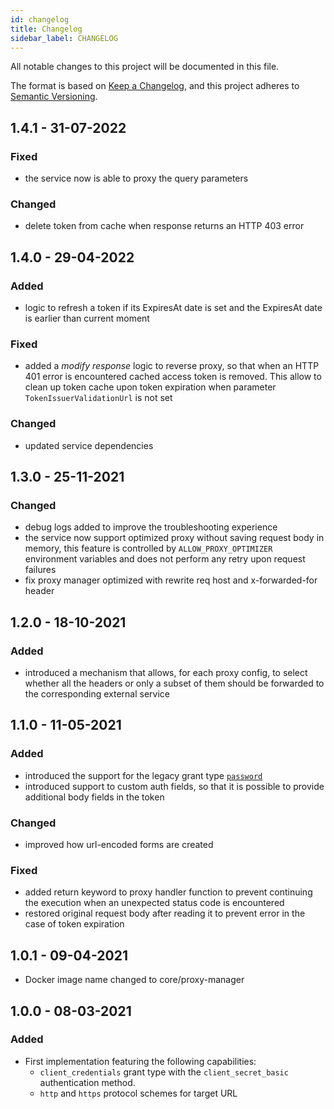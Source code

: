 ```yaml
---
id: changelog
title: Changelog
sidebar_label: CHANGELOG
---
```

All notable changes to this project will be documented in this file.

The format is based on [Keep a Changelog](https://keepachangelog.com/en/1.0.0/),
and this project adheres to [Semantic Versioning](https://semver.org/spec/v2.0.0.html).

## 1.4.1 - 31-07-2022

### Fixed

- the service now is able to proxy the query parameters

### Changed

- delete token from cache when response returns an HTTP 403 error

## 1.4.0 - 29-04-2022

### Added

- logic to refresh a token if its ExpiresAt date is set and the ExpiresAt date is earlier than current moment

### Fixed

- added a _modify response_ logic to reverse proxy, so that when an HTTP 401 error is encountered
 cached access token is removed. This allow to clean up token cache upon token expiration
 when parameter `TokenIssuerValidationUrl` is not set

### Changed

- updated service dependencies

## 1.3.0 - 25-11-2021

### Changed

- debug logs added to improve the troubleshooting experience
- the service now support optimized proxy without saving request body in memory, this feature is controlled by `ALLOW_PROXY_OPTIMIZER` environment variables and does not perform any retry upon request failures
- fix proxy manager optimized with rewrite req host and x-forwarded-for header

## 1.2.0 - 18-10-2021

### Added

- introduced a mechanism that allows, for each proxy config, to select whether all the headers
  or only a subset of them should be forwarded to the corresponding external service

## 1.1.0 - 11-05-2021

### Added

- introduced the support for the legacy grant type [`password`](https://oauth.net/2/grant-types/password/)
- introduced support to custom auth fields, so that it is possible
  to provide additional body fields in the token

### Changed

- improved how url-encoded forms are created

### Fixed

- added return keyword to proxy handler function to prevent continuing the execution
  when an unexpected status code is encountered
- restored original request body after reading it to prevent error in the case of
  token expiration

## 1.0.1 - 09-04-2021

- Docker image name changed to core/proxy-manager

## 1.0.0 - 08-03-2021

### Added

- First implementation featuring the following capabilities:
  - `client_credentials` grant type with the `client_secret_basic` authentication method.
  - `http` and `https` protocol schemes for target URL
